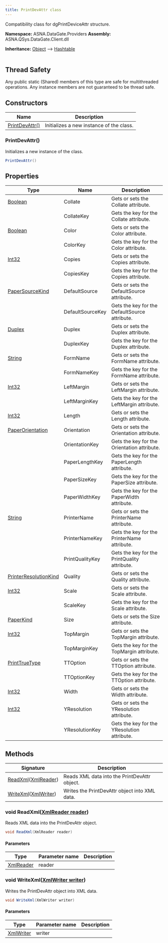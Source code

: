 ```yaml
---
title: PrintDevAttr class
---
```


Compatibility class for dgPrintDeviceAttr structure.

**Namespace:** ASNA.DataGate.Providers
**Assembly:** ASNA.QSys.DataGate.Client.dll

**Inheritance:** [Object](https://docs.microsoft.com/en-us/dotnet/api/system.object) --> [Hashtable](https://learn.microsoft.com/en-us/dotnet/api/system.collections.hashtable?view=net-8.0)
<br>
<br>
## Thread Safety

Any public static (Shared) members of this type are safe for multithreaded operations. Any instance members are not guaranteed to be thread safe.


## Constructors

| Name | Description |
| --- | --- |
| [PrintDevAttr()](#printdevattr-) | Initializes a new instance of the  class.

### PrintDevAttr()

Initializes a new instance of the  class.

```cs
PrintDevAttr()
```

## Properties

| Type | Name | Description
| --- | --- | --- 
| [Boolean](https://docs.microsoft.com/en-us/dotnet/api/system.boolean) | Collate | Gets or sets the Collate attribute. |
|  | CollateKey | Gets the key for the Collate attribute. |
| [Boolean](https://docs.microsoft.com/en-us/dotnet/api/system.boolean) | Color | Gets or sets the Color attribute. |
|  | ColorKey | Gets the key for the Color attribute. |
| [Int32](https://learn.microsoft.com/en-us/dotnet/csharp/language-reference/builtin-types/integral-numeric-types) | Copies | Gets or sets the Copies attribute. |
|  | CopiesKey | Gets the key for the Copies attribute. |
| [PaperSourceKind](https://learn.microsoft.com/en-us/dotnet/api/system.drawing.printing.papersourcekind?view=dotnet-plat-ext-8.0) | DefaultSource | Gets or sets the DefaultSource attribute. |
|  | DefaultSourceKey | Gets the key for the DefaultSource attribute. |
| [Duplex](https://learn.microsoft.com/en-us/dotnet/api/system.drawing.printing.duplex?view=dotnet-plat-ext-8.0) | Duplex | Gets or sets the Duplex attribute. |
|  | DuplexKey | Gets the key for the Duplex attribute. |
| [String](https://learn.microsoft.com/en-us/dotnet/api/system.string?view=net-8.0) | FormName | Gets or sets the FormName attribute. |
|  | FormNameKey | Gets the key for the FormName attribute. |
| [Int32](https://learn.microsoft.com/en-us/dotnet/csharp/language-reference/builtin-types/integral-numeric-types) | LeftMargin | Gets or sets the LeftMargin attribute. |
|  | LeftMarginKey | Gets the key for the LeftMargin attribute. |
| [Int32](https://learn.microsoft.com/en-us/dotnet/csharp/language-reference/builtin-types/integral-numeric-types) | Length | Gets or sets the Length attribute. |
| [PaperOrientation](https://learn.microsoft.com/en-us/dotnet/api/system.printing.pageorientation?view=windowsdesktop-8.0) | Orientation | Gets or sets the Orientation attribute. |
|  | OrientationKey | Gets the key for the Orientation attribute. |
|  | PaperLengthKey | Gets the key for the PaperLength attribute. |
|  | PaperSizeKey | Gets the key for the PaperSize attribute. |
|  | PaperWidthKey | Gets the key for the PaperWidth attribute. |
| [String](https://learn.microsoft.com/en-us/dotnet/api/system.string?view=net-8.0) | PrinterName | Gets or sets the PrinterName attribute. |
|  | PrinterNameKey | Gets the key for the PrinterName attribute. |
|  | PrintQualityKey | Gets the key for the PrintQuality attribute. |
| [PrinterResolutionKind](https://learn.microsoft.com/en-us/dotnet/api/system.drawing.printing.printerresolutionkind?view=dotnet-plat-ext-8.0) | Quality | Gets or sets the Quality attribute. |
| [Int32](https://learn.microsoft.com/en-us/dotnet/csharp/language-reference/builtin-types/integral-numeric-types) | Scale | Gets or sets the Scale attribute. |
|  | ScaleKey | Gets the key for the Scale attribute. |
| [PaperKind](https://learn.microsoft.com/en-us/dotnet/api/system.drawing.printing.paperkind?view=dotnet-plat-ext-8.0) | Size | Gets or sets the Size attribute. |
| [Int32](https://learn.microsoft.com/en-us/dotnet/csharp/language-reference/builtin-types/integral-numeric-types) | TopMargin | Gets or sets the TopMargin attribute. |
|  | TopMarginKey | Gets the key for the TopMargin attribute. |
| [PrintTrueType](https://learn.microsoft.com/en-us/dotnet/api/system.drawing.printing.printersettings?view=dotnet-plat-ext-8.0) | TTOption | Gets or sets the TTOption attribute. |
|  | TTOptionKey | Gets the key for the TTOption attribute. |
| [Int32](https://learn.microsoft.com/en-us/dotnet/csharp/language-reference/builtin-types/integral-numeric-types) | Width | Gets or sets the Width attribute. |
| [Int32](https://learn.microsoft.com/en-us/dotnet/csharp/language-reference/builtin-types/integral-numeric-types) | YResolution | Gets or sets the YResolution attribute. |
|  | YResolutionKey | Gets the key for the YResolution attribute. |

## Methods

| Signature | Description |
| --- | --- |
| [ReadXml](#readxml-xmlreader-)([XmlReader](https://learn.microsoft.com/en-us/dotnet/api/system.xml.xmlreader?view=net-8.0)) | Reads XML data into the PrintDevAttr object.
| [WriteXml](#writexml-xmlwriter-)([XmlWriter](https://learn.microsoft.com/en-us/dotnet/api/system.xml.xmlwriter?view=net-8.0)) | Writes the PrintDevAttr object into XML data.

### void ReadXml([XmlReader reader](https://learn.microsoft.com/en-us/dotnet/api/system.xml.xmlreader?view=net-8.0))

Reads XML data into the PrintDevAttr object.

```cs
void ReadXml(XmlReader reader)
```

#### Parameters

| Type | Parameter name | Description
| --- | --- | ---
| [XmlReader](https://learn.microsoft.com/en-us/dotnet/api/system.xml.xmlreader?view=net-8.0) | reader | 

### void WriteXml([XmlWriter writer](https://learn.microsoft.com/en-us/dotnet/api/system.xml.xmlwriter?view=net-8.0))

Writes the PrintDevAttr object into XML data.

```cs
void WriteXml(XmlWriter writer)
```

#### Parameters

| Type | Parameter name | Description
| --- | --- | ---
| [XmlWriter](https://learn.microsoft.com/en-us/dotnet/api/system.xml.xmlwriter?view=net-8.0) | writer | 

